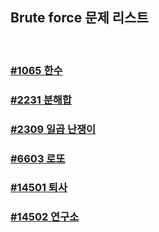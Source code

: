 ## Brute force 문제 리스트

<br>

### [#1065 한수](./2020-01-03/README.md)

### [#2231 분해합](./2020-01-17/README.md)

### [#2309 일곱 난쟁이](./2020-01-03/README.md)

### [#6603 로또](./2020-01-06/README.md)

### [#14501 퇴사](./2020-01-06/README.md)

### [#14502 연구소](./2020-01-17/README.md)